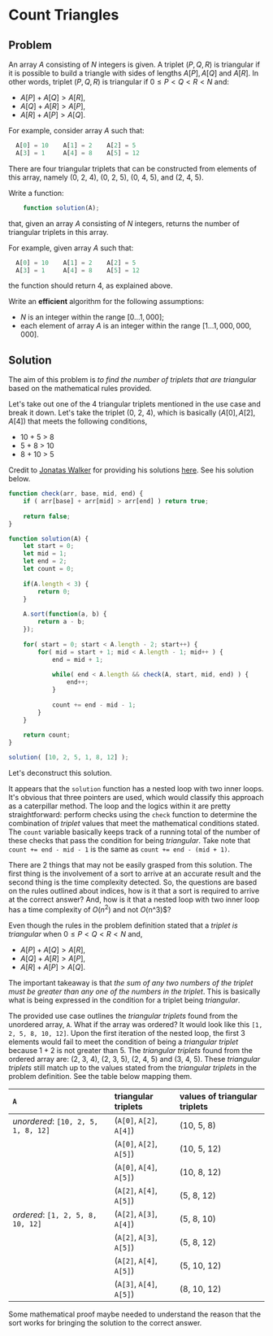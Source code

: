 # Count Triangles

## Problem

An array $A$ consisting of $N$ integers is given. A triplet $(P, Q, R)$ is triangular if it is possible to build a triangle with sides of lengths $A[P], A[Q]$ and $A[R]$. In other words, triplet $(P, Q, R)$ is triangular if $0 ≤ P < Q < R < N$ and:

- $A[P] + A[Q] > A[R]$,
- $A[Q] + A[R] > A[P]$,
- $A[R] + A[P] > A[Q]$.

For example, consider array $A$ such that:

```js
  A[0] = 10    A[1] = 2    A[2] = 5
  A[3] = 1     A[4] = 8    A[5] = 12
```

There are four triangular triplets that can be constructed from elements of this array, namely (0, 2, 4), (0, 2, 5), (0, 4, 5), and (2, 4, 5).

Write a function:

```js
    function solution(A);
```

that, given an array $A$ consisting of $N$ integers, returns the number of triangular triplets in this array.

For example, given array $A$ such that:

```js
  A[0] = 10    A[1] = 2    A[2] = 5
  A[3] = 1     A[4] = 8    A[5] = 12
```

the function should return 4, as explained above.

Write an **efficient** algorithm for the following assumptions:

- $N$ is an integer within the range $[0 ... 1,000]$;
- each element of array $A$ is an integer within the range $[1 ... 1,000,000,000]$.

## Solution

The aim of this problem is _to find the number of triplets that are triangular_ based on the mathematical rules provided.

Let's take out one of the 4 triangular triplets mentioned in the use case and break it down. Let's take the triplet (0, 2, 4), which is basically $(A[0], A[2], A[4])$ that meets the following conditions,

 - 10 + 5 > 8
 - 5 + 8 > 10
 - 8 + 10 > 5

Credit to [Jonatas Walker](https://gist.github.com/jonataswalker) for providing his solutions [here](https://gist.github.com/jonataswalker/08187f5457fac4af1e86cf8c86647e23). See his solution below.

```js
function check(arr, base, mid, end) {
    if ( arr[base] + arr[mid] > arr[end] ) return true;
    
    return false;
}

function solution(A) {    
    let start = 0;
    let mid = 1;
    let end = 2;
    let count = 0;
    
    if(A.length < 3) {
        return 0;
    }
    
    A.sort(function(a, b) {
        return a - b;
    });
    
    for( start = 0; start < A.length - 2; start++) {
        for( mid = start + 1; mid < A.length - 1; mid++ ) {
            end = mid + 1;
            
            while( end < A.length && check(A, start, mid, end) ) {
                end++;
            }
            
            count += end - mid - 1;
        }
    }
    
    return count;
}

solution( [10, 2, 5, 1, 8, 12] );
```

Let's deconstruct this solution.

It appears that the `solution` function has a nested loop with two inner loops. It's obvious that three pointers are used, which would classify this approach as a caterpillar method. The loop and the logics within it are pretty straightforward: perform checks using the `check` function to determine the combination of _triplet_ values that meet the mathematical conditions stated. The `count` variable basically keeps track of a running total of the number of these checks that pass the condition for being _triangular_. Take note that `count += end - mid - 1` is the same as `count += end - (mid + 1)`.

There are 2 things that may not be easily grasped from this solution. The first thing is the involvement of a sort to arrive at an accurate result and the second thing is the time complexity detected. So, the questions are based on the rules outlined about indices, how is it that a sort is required to arrive at the correct answer? And, how is it that a nested loop with two inner loop has a time complexity of $O(n^2)$ and not $O($n^3)$?

Even though the rules in the problem definition stated that a _triplet is triangular_ when $0 ≤ P < Q < R < N$ and,

- $A[P] + A[Q] > A[R]$,
- $A[Q] + A[R] > A[P]$,
- $A[R] + A[P] > A[Q]$.

The important takeaway is that _the sum of any two numbers of the triplet must be greater than any one of the numbers in the triplet_. This is basically what is being expressed in the condition for a triplet being _triangular_.

The provided use case outlines the _triangular triplets_ found from the unordered array, `A`. What if the array was ordered? It would look like this `[1, 2, 5, 8, 10, 12]`. Upon the first iteration of the nested loop, the first 3 elements would fail to meet the condition of being a _triangular triplet_ because $1 + 2$ is not greater than $5$. The _triangular triplets_ found from the ordered array are: (2, 3, 4), (2, 3, 5), (2, 4, 5) and (3, 4, 5). These _triangular triplets_ still match up to the values stated from the _triangular triplets_ in the problem definition. See the table below mapping them.

| `A` |  triangular triplets | values of triangular triplets |
|:----|:---------------------|:------------------------------|
| _unordered_: `[10, 2, 5, 1, 8, 12]` | (`A[0]`, `A[2]`, `A[4]`) | (10, 5, 8) |
| | (`A[0]`, `A[2]`, `A[5]`) | (10, 5, 12) |
| | (`A[0]`, `A[4]`, `A[5]`) | (10, 8, 12) |
| | (`A[2]`, `A[4]`, `A[5]`) | (5, 8, 12) |
| _ordered_: `[1, 2, 5, 8, 10, 12]` | (`A[2]`, `A[3]`, `A[4]`)| (5, 8, 10) |
| | (`A[2]`, `A[3]`, `A[5]`) | (5, 8, 12) |
| | (`A[2]`, `A[4]`, `A[5]`) | (5, 10, 12) |
| | (`A[3]`, `A[4]`, `A[5]`) | (8, 10, 12) |

Some mathematical proof maybe needed to understand the reason that the sort works for bringing the solution to the correct answer.